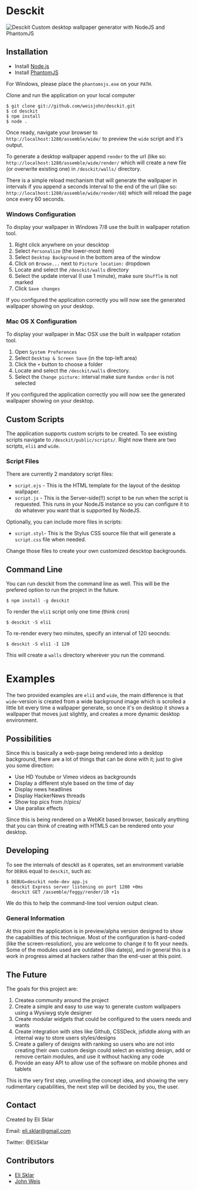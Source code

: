 # Desckit

![Desckit](https://raw.github.com/elis/desckit/master/public/images/logo.png)
Custom desktop wallpaper generator with NodeJS and PhantomJS

## Installation

 - Install [Node.js](http://nodejs.org/download/)
 - Install [PhantomJS](http://phantomjs.org/download.html)

For Windows, please place the `phantomsjs.exe` on your `PATH`.

Clone and run the application on your local computer

```shell
$ git clone git://github.com/weisjohn/desckit.git
$ cd desckit
$ npm install
$ node .
```

Once ready, navigate your browser to `http://localhost:1280/assemble/wide/` to preview the `wide` script and it's output.

To generate a desktop wallpaper append `render` to the url (like so: `http://localhost:1280/assemble/wide/render/` which will create a new file (or overwrite existing one) in `/desckit/walls/` directory.

There is a simple reload mechanism that will generate the wallpaper in intervals if you append a seconds interval to the end of the url (like so: `http://localhost:1280/assemble/wide/render/60`) which will reload the page once every 60 seconds.

### Windows Configuration

To display your wallpaper in Windows 7/8 use the built in wallpaper rotation tool.

 1. Right click anywhere on your descktop
 2. Select `Personalize` (the lower-most item)
 3. Select `Desktop Background` in the bottom area of the window
 4. Click on `Browse...` next to `Picture location:` dropdown
 5. Locate and select the `/desckit/walls` directory
 6. Select the update interval (I use 1 minute), make sure `Shuffle` is not marked
 7. Click `Save changes`

If you configured the application correctly you will now see the generated wallpaper showing on your desktop.

### Mac OS X Configuration

To display your wallpaper in Mac OSX use the built in wallpaper rotation tool.

 1. Open `System Preferences`
 2. Select `Desktop & Screen Save` (in the top-left area)
 3. Click the `+` button to choose a folder
 4. Locate and select the `/desckit/walls` directory.
 5. Select the `Change picture:` interval make sure `Random order` is not selected

If you configured the application correctly you will now see the generated wallpaper showing on your desktop.


## Custom Scripts

The application supports custom scripts to be created. To see existing scripts navigate to `/desckit/public/scripts/`. Right now there are two scripts, `eli1` and `wide`.

### Script Files

There are currently 2 mandatory script files:

 - `script.ejs` - This is the HTML template for the layout of the desktop wallpaper.
 - `script.js` - This is the Server-side(!!) script to be run when the script is requested. This runs in your NodeJS instance so you can configure it to do whatever you want that is supported by NodeJS.

Optionally, you can include more files in scripts:

 - `script.styl`- This is the Stylus CSS source file that will generate a `script.css` file when needed.

Change those files to create your own customized descktop backgrounds.

## Command Line 

You can run desckit from the command line as well.  This will be the prefered option to run the project in the future.

```
$ npm install -g desckit
```

To render the `eli1` script only one time (think cron)

```
$ desckit -S eli1 
```

To re-render every two minutes, specify an interval of 120 seocnds:

```
$ desckit -S eli1 -I 120
```

This will create a `walls` directory wherever you run the command.


# Examples

The two provided examples are `eli1` and `wide`, the main difference is that `wide`-version is created from a wide background image which is scrolled a little bit every time a wallpaper generate, so once it's on desktop it shows a wallpaper that moves just slightly, and creates a more dynamic desktop environment.

## Possibilities

Since this is basically a web-page being rendered into a desktop background, there are a lot of things that can be done with it; just to give you some direction:

 - Use HD Youtube or Vimeo videos as backgrounds
 - Display a different style based on the time of day
 - Display news headlines
 - Display HackerNews threads
 - Show top pics from /r/pics/
 - Use parallax effects

Since this is being rendered on a WebKit based browser, basically anything that you can think of creating with HTML5 can be rendered onto your desktop.

## Developing 

To see the internals of desckit as it operates, set an environment variable for `DEBUG` equal to `desckit`, such as:

```shell
$ DEBUG=desckit node-dev app.js 
  desckit Express server listening on port 1280 +0ms
  desckit GET /assemble/foggy/render/10 +1s
```

We do this to help the command-line tool version output clean.

### General Information

At this point the application is in preview/alpha version designed to show the capabilities of this technique. Most of the configuration is hard-coded (like the screen-resolution), you are welcome to change it to fit your needs. Some of the modules used are outdated (like datejs), and in general this is a work in progress aimed at hackers rather than the end-user at this point.

## The Future

The goals for this project are:

 1. Createa community around the project
 2. Create a simple and easy to use way to generate custom wallpapers using a Wysiwyg style designer
 3. Create modular widgets that could be configured to the users needs and wants
 4. Create integration with sites like Github, CSSDeck, jsfiddle along with an internal way to store users styles/designs
 5. Create a gallery of designs with ranking so users who are not into creating their own custom design could select an existing design, add or remove certain modules, and use it without hacking any code
 6. Provide an easy API to allow use of the software on mobile phones and tablets

This is the very first step, unveiling the concept idea, and showing the very rudimentary capabilities, the next step will be decided by you, the user.

## Contact

Created by Eli Sklar

Email: eli.sklar@gmail.com

Twitter: @EliSklar

## Contributors

 - [Eli Sklar](http://github.com/elis)
 - [John Weis](http://github.com/weisjohn)